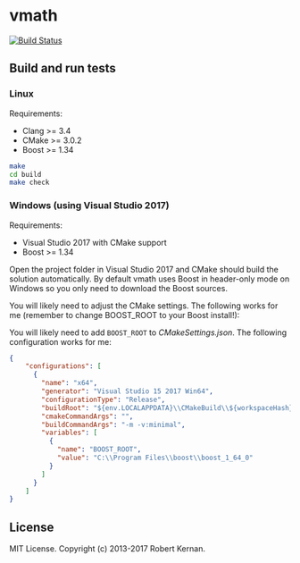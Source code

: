 # vmath
[![Build Status](https://travis-ci.org/kernan/vmath.svg?branch=master)](https://travis-ci.org/kernan/vmath)

## Build and run tests

### Linux

Requirements:
* Clang >= 3.4
* CMake >= 3.0.2
* Boost >= 1.34

```bash
make
cd build
make check
```

### Windows (using Visual Studio 2017)

Requirements:
- Visual Studio 2017 with CMake support
- Boost >= 1.34

Open the project folder in Visual Studio 2017 and CMake should build the
solution automatically. By default vmath uses Boost in header-only mode on
Windows so you only need to download the Boost sources.

You will likely need to adjust the CMake settings. The following works for me
(remember to change BOOST_ROOT to your Boost install!):

You will likely need to add `BOOST_ROOT` to *CMakeSettings.json*. The following
configuration works for me:

```json
{
    "configurations": [
      {
        "name": "x64",
        "generator": "Visual Studio 15 2017 Win64",
        "configurationType": "Release",
        "buildRoot": "${env.LOCALAPPDATA}\\CMakeBuild\\${workspaceHash}\\build\\${name}",
        "cmakeCommandArgs": "",
        "buildCommandArgs": "-m -v:minimal",
        "variables": [
          {
            "name": "BOOST_ROOT",
            "value": "C:\\Program Files\\boost\\boost_1_64_0"
          }
        ]
      }
    ]
}
```

## License

MIT License. Copyright (c) 2013-2017 Robert Kernan.
